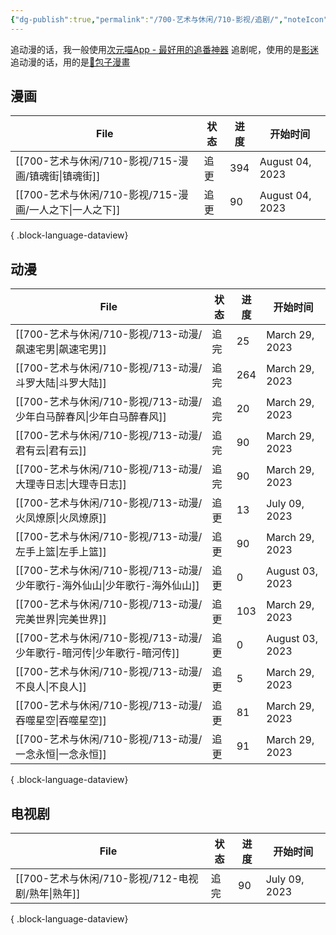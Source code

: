 ```yaml
---
{"dg-publish":true,"permalink":"/700-艺术与休闲/710-影视/追剧/","noteIcon":""}
---
```



追动漫的话，我一般使用[次元喵App - 最好用的追番神器](http://www.cym123.cc/)
追剧呢，使用的是[影迷](https://t.me/yishij)
追动漫的话，用的是[🌈️包子漫畫](https://www.baozimh.com/)

## 漫画
| File                                      | 状态 | 进度  | 开始时间            |
| ----------------------------------------- | -- | --- | --------------- |
| [[700-艺术与休闲/710-影视/715-漫画/镇魂街\|镇魂街]]   | 追更 | 394 | August 04, 2023 |
| [[700-艺术与休闲/710-影视/715-漫画/一人之下\|一人之下]] | 追更 | 90  | August 04, 2023 |

{ .block-language-dataview}

## 动漫
| File                                                | 状态 | 进度  | 开始时间            |
| --------------------------------------------------- | -- | --- | --------------- |
| [[700-艺术与休闲/710-影视/713-动漫/飙速宅男\|飙速宅男]]           | 追完 | 25  | March 29, 2023  |
| [[700-艺术与休闲/710-影视/713-动漫/斗罗大陆\|斗罗大陆]]           | 追完 | 264 | March 29, 2023  |
| [[700-艺术与休闲/710-影视/713-动漫/少年白马醉春风\|少年白马醉春风]]     | 追完 | 20  | March 29, 2023  |
| [[700-艺术与休闲/710-影视/713-动漫/君有云\|君有云]]             | 追完 | 90  | March 29, 2023  |
| [[700-艺术与休闲/710-影视/713-动漫/大理寺日志\|大理寺日志]]         | 追完 | 90  | March 29, 2023  |
| [[700-艺术与休闲/710-影视/713-动漫/火凤燎原\|火凤燎原]]           | 追更 | 13  | July 09, 2023   |
| [[700-艺术与休闲/710-影视/713-动漫/左手上篮\|左手上篮]]           | 追更 | 90  | March 29, 2023  |
| [[700-艺术与休闲/710-影视/713-动漫/少年歌行-海外仙山\|少年歌行-海外仙山]] | 追更 | 0   | August 03, 2023 |
| [[700-艺术与休闲/710-影视/713-动漫/完美世界\|完美世界]]           | 追更 | 103 | March 29, 2023  |
| [[700-艺术与休闲/710-影视/713-动漫/少年歌行-暗河传\|少年歌行-暗河传]]   | 追更 | 0   | August 03, 2023 |
| [[700-艺术与休闲/710-影视/713-动漫/不良人\|不良人]]             | 追更 | 5   | March 29, 2023  |
| [[700-艺术与休闲/710-影视/713-动漫/吞噬星空\|吞噬星空]]           | 追更 | 81  | March 29, 2023  |
| [[700-艺术与休闲/710-影视/713-动漫/一念永恒\|一念永恒]]           | 追更 | 91  | March 29, 2023  |

{ .block-language-dataview}

## 电视剧
| File                                   | 状态 | 进度 | 开始时间          |
| -------------------------------------- | -- | -- | ------------- |
| [[700-艺术与休闲/710-影视/712-电视剧/熟年\|熟年]] | 追完 | 90 | July 09, 2023 |

{ .block-language-dataview}